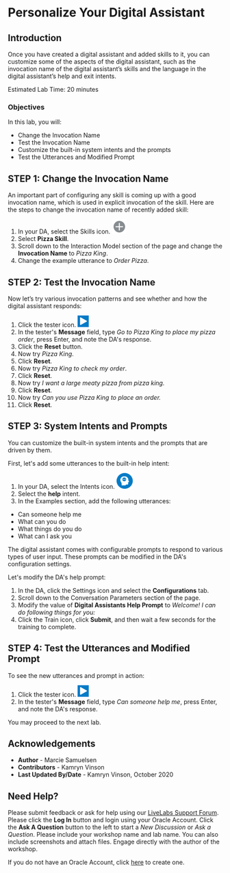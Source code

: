 # Personalize Your Digital Assistant

## Introduction

Once you have created a digital assistant and added skills to it, you can customize some of the aspects of the digital assistant, such as the invocation name of the digital assistant’s skills and the language in the digital assistant’s help and exit intents.

Estimated Lab Time: 20 minutes


### Objectives

In this lab, you will:
* Change the Invocation Name
* Test the Invocation Name
* Customize the built-in system intents and the prompts
* Test the Utterances and Modified Prompt

## **STEP 1**: Change the Invocation Name

An important part of configuring any skill is coming up with a good invocation name, which is used in explicit invocation of the skill. Here are the steps to change the invocation name of recently added skill:

1. In your DA, select the Skills icon. ![](./images/add-skill-icon.png " ")
2. Select **Pizza Skill**.
3. Scroll down to the Interaction Model section of the page and change the **Invocation Name** to *Pizza King*.
4. Change the example utterance to *Order Pizza*.

## **STEP 2:** Test the Invocation Name

Now let’s try various invocation patterns and see whether and how the digital assistant responds:

1. Click the tester icon. ![](./images/test_button.png " ")
2. In the tester's **Message** field, type *Go to Pizza King to place my pizza order*, press Enter, and note the DA's response.
3. Click the **Reset** button.
4. Now try *Pizza King*.
5. Click **Reset**.
6. Now try *Pizza King to check my order*.
7. Click **Reset**.
8. Now try *I want a large meaty pizza from pizza king.*
9. Click **Reset**.
10. Now try *Can you use Pizza King to place an order.*
11. Click **Reset**.

## **STEP 3**: System Intents and Prompts
You can customize the built-in system intents and the prompts that are driven by them.

First, let's add some utterances to the built-in help intent:

1. In your DA, select the Intents icon. ![](./images/left_nav_intents.png " ")
2. Select the **help** intent.
3. In the Examples section, add the following utterances:
- Can someone help me
- What can you do
- What things do you do
- What can I ask you

The digital assistant comes with configurable prompts to respond to various types of user input. These prompts can be modified in the DA's configuration settings.

Let's modify the DA's help prompt:

1. In the DA, click the Settings icon and select the **Configurations** tab.
2. Scroll down to the Conversation Parameters section of the page.
3. Modify the value of **Digital Assistants Help Prompt** to *Welcome! I can do following things for you:*
4. Click the Train icon, click **Submit**, and then wait a few seconds for the training to complete.

## **STEP 4**: Test the Utterances and Modified Prompt

To see the new utterances and prompt in action:

1. Click the tester icon. ![](./images/test_button.png " ")
2. In the tester's **Message** field, type *Can someone help me*, press Enter, and note the DA's response.


You may proceed to the next lab.

## Acknowledgements
* **Author** - Marcie Samuelsen
* **Contributors** -  Kamryn Vinson
* **Last Updated By/Date** - Kamryn Vinson, October 2020

## Need Help?
Please submit feedback or ask for help using our [LiveLabs Support Forum](https://community.oracle.com/tech/developers/categories/livelabsdiscussions). Please click the **Log In** button and login using your Oracle Account. Click the **Ask A Question** button to the left to start a *New Discussion* or *Ask a Question*.  Please include your workshop name and lab name.  You can also include screenshots and attach files.  Engage directly with the author of the workshop.

If you do not have an Oracle Account, click [here](https://profile.oracle.com/myprofile/account/create-account.jspx) to create one.
